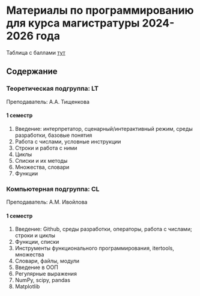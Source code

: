 # Материалы по программированию для курса магистратуры 2024-2026 года

Таблица с баллами [тут](https://docs.google.com/spreadsheets/d/1VfJ5qnHiOyiDO8UTVDwFeVvDjjia3jg26G5FqF673bU/edit?usp=sharing)

## Содержание

### Теоретическая подгруппа: LT

Преподаватель: А.А. Тищенкова

#### 1 семестр

1. Введение: интерпретатор, сценарный/интерактивный режим, среды разработки, базовые понятия
2. Работа с числами, условные инструкции
3. Строки и работа с ними
4. Циклы
5. Списки и их методы
6. Множества, словари
7. Функции

### Компьютерная подгруппа: CL

Преподаватель: А.М. Ивойлова

#### 1 семестр

1. Введение: Github, среды разработки, операторы, работа с числами; строки и циклы
2. Функции, списки
3. Инструменты функционального программирования, itertools, множества
4. Словари, файлы, модули
5. Введение в ООП
6. Регулярные выражения
7. NumPy, scipy, pandas
8. Matplotlib